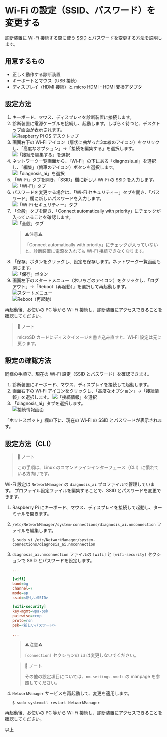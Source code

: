 # Wi-Fi の設定（SSID、パスワード）を変更する

診断装置に Wi-Fi 接続する際に使う SSID とパスワードを変更する方法を説明します。

## 用意するもの

* 正しく動作する診断装置
* キーボートとマウス（USB 接続）
* ディスプレイ（HDMI 接続）と micro HDMI - HDMI 変換アダプタ

## 設定方法

1. キーボード、マウス、ディスプレイを診断装置に接続します。  
2. 診断装置に電源ケーブルを接続し、起動します。しばらく待つと、デスクトップ画面が表示されます。  
![Raspberry Pi OS デスクトップ](asset/wifi_desktop.png)  
3. 画面右下の Wi-Fi アイコン（扇状に曲がった3本線のアイコン）をクリックし、「高度なオプション」→「接続を編集する」を選択します。  
![「接続を編集する」を選択](asset/wifi_taskbar.png)  
4. ネットワーク一覧画面から、「Wi-Fi」の下にある「diagnosis_ai」を選択し、「編集」（歯車のアイコン）ボタンを選択します。  
![「diagnosis_ai」を選択](asset/wifi_network_list.png)  
5. 「Wi-Fi」タブを開き、「SSID」欄に新しい Wi-Fi の SSID を入力します。  
![「Wi-Fi」タブ](asset/wifi_config_wifi.png)  
6. パスワードを変更する場合は、「Wi-Fi セキュリティー」タブを開き、「パスワード」欄に新しいパスワードを入力します。  
![「Wi-Fi セキュリティー」タブ](asset/wifi_config_wifi_security.png)  
7. 「全般」タブを開き、「Connect automatically with priority」にチェックが入っていることを確認します。  
![「全般」タブ](asset/wifi_config_general.png)  
    > ⚠️注意⚠️
    >
    > 「Connect automatically with priority」にチェックが入っていないと、診断装置に電源を入れても Wi-Fi 接続できなくなります。
8. 「保存」ボタンをクリックし、設定を保存します。ネットワーク一覧画面も閉じます。  
![「保存」ボタン](asset/wifi_config_save.png)  
9. 画面左下のスタートメニュー（木いちごのアイコン）をクリックし、「ログアウト」→「Reboot（再起動）」を選択して再起動します。  
![スタートメニュー](asset/wifi_start_menu.png)  
![Reboot（再起動）](asset/wifi_reboot.png)  

再起動後、お使いの PC 等から Wi-Fi 接続し、診断装置にアクセスできることを確認してください。

> 📒 ノート
>
> microSD カードにディスクイメージを書き込み直すと、Wi-Fi 設定は元に戻ります。

## 設定の確認方法

同様の手順で、現在の Wi-Fi 設定（SSID とパスワード）を確認できます。

1. 診断装置にキーボード、マウス、ディスプレイを接続して起動します。
2. 画面右下の Wi-Fi アイコンをクリックし、「高度なオプション」→「接続情報」を選択します。
![「接続情報」を選択](asset/wifi_taskbar_info.png)  
3. 「diagnosis_ai」タブを選択します。  
![接続情報画面](asset/wifi_info.png)  

「ホットスポット」欄の下に、現在の Wi-Fi の SSID とパスワードが表示されます。

## 設定方法（CLI）

> 📒 ノート
>
> この手順は、Linux のコマンドラインインターフェース（CLI）に慣れている方向けです。

Wi-Fi 設定は `NetworkManager` の `diagnosis_ai` プロファイルで管理しています。
プロファイル設定ファイルを編集することで、SSID とパスワードを変更できます。

1. Raspberry Pi にキーボード、マウス、ディスプレイを接続して起動し、ターミナルを開きます。
2. `/etc/NetworkManager/system-connections/diagnosis_ai.nmconnection` ファイルを編集します。
    ```console
    $ sudo vi /etc/NetworkManager/system-connections/diagnosis_ai.nmconnection
    ```
3. `diagnosis_ai.nmconnection` ファイルの `[wifi]` と `[wifi-security]` セクションで SSID とパスワードを設定します。
    ```ini
    ...

    [wifi]
    band=bg
    channel=7
    mode=ap
    ssid=<新しいSSID>

    [wifi-security]
    key-mgmt=wpa-psk
    pairwise=ccmp
    proto=rsn
    psk=<新しいパスワード>

    ...
    ```
    > ⚠️注意⚠️
    >
    > `[connection]` セクションの `id` は変更しないでください。
    
    > 📒 ノート
    >
    > その他の設定項目については、`nm-settings-nmcli` の manpage を参照してください。
3. `NetworkManager` サービスを再起動して、変更を適用します。
    ```console
    $ sudo systemctl restart NetworkManager
    ```

再起動後、お使いの PC 等から Wi-Fi 接続し、診断装置にアクセスできることを確認してください。

以上
